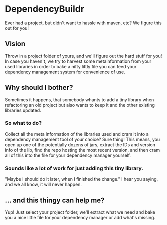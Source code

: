 # DependencyBuildr
Ever had a project, but didn't want to hassle with maven, etc? 
We figure this out for you!

## Vision
Throw in a project folder of yours, and we'll figure out the hard stuff for you!
In case you haven't, we try to harvest some metainformation from your used libraries 
in order to bake a nifty littly file you can feed your dependency management system for convenience of use.

## Why should I bother?
Sometimes it happens, that somebody whants to add a tiny library when refactoring an old project
but also wants to keep it and the other existing libraries updated. 

### So what to do?
Collect all the meta information of the libraries used and 
cram it into a dependency management tool of your choice? Sure thing!
This means, you open up one of the potentially dozens of jars, extract 
the IDs and version info of the lib, find the repo hosting the most recent 
version, and then cram all of this into the file for your dependency manager yourself. 

### Sounds like a lot of work for just adding this tiny library.
"Maybe I should do it later, when I finished the change." I hear you saying, and we all know, it will never happen.

## ... and this thingy can help me?
Yup! Just select your project folder, 
we'll extract what we need and bake you a nice little file 
for your dependency manager or add what's missing.
